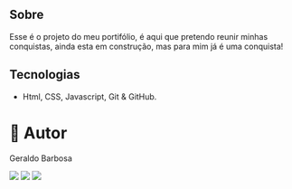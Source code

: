 ## Sobre
Esse é o projeto do meu portifólio, é aqui que pretendo reunir minhas conquistas, ainda esta em construção, mas para mim já é uma conquista!

## Tecnologias
* Html, CSS, Javascript, Git & GitHub.

# 🔗 Autor

Geraldo Barbosa
<div> 
  <a href="https://www.instagram.com/geraldosbn92" target="_blank"><img src="https://img.shields.io/badge/-Instagram-%23E4405F?style=for-the-badge&logo=instagram&logoColor=white" target="_blank"></a>
  <a href = "mailto:geraldosbn92@gmail.com"><img src="https://img.shields.io/badge/-Gmail-%23333?style=for-the-badge&logo=gmail&logoColor=white" target="_blank"></a>
  <a href="https://www.linkedin.com/in/geraldo-barbosa-a50629146" target="_blank"><img src="https://img.shields.io/badge/-LinkedIn-%230077B5?style=for-the-badge&logo=linkedin&logoColor=white" target="_blank"></a> 
</div>
